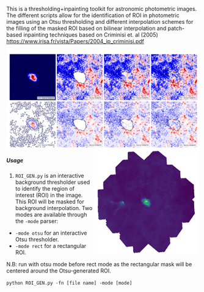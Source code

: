 This is a thresholding+inpainting toolkit for astronomic photometric images. The different scripts allow for the identification of ROI in photometric images using an Otsu thresholding and different interpolation schemes for the filling of the masked ROI based on bilinear interpolation and patch-based inpainting techniques based on Criminisi et. al (2005) https://www.irisa.fr/vista/Papers/2004_ip_criminisi.pdf 

![Comparision](/images/out.jpg)
<img align="right" src="images/ROI_GEN.gif" width="276" height="276">
##### Usage
1. `ROI_GEN.py` is an interactive background thresholder used to identify the region of interest (ROI) in the image. This ROI will be masked for background interpolation. Two modes are available through the `-mode` parser:
  - `-mode otsu` for an interactive Otsu thresholder.
  - `-mode rect` for a rectangular ROI.

N.B: run with otsu mode before rect mode as the rectangular mask will be centered around the Otsu-generated ROI.

`python ROI_GEN.py -fn [file name] -mode [mode]`
